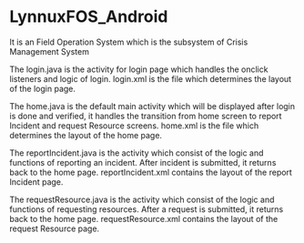 LynnuxFOS_Android
=================

It is an Field Operation System which is the subsystem of Crisis Management System

The login.java is the activity for login page which handles the onclick listeners and logic of login.
login.xml is the file which determines the layout of the login page.

The home.java is the default main activity which will be displayed after login is done and verified, it handles the transition from home screen to report Incident and request Resource screens.
home.xml is the file which determines the layout of the home page.

The reportIncident.java is the activity which consist of the logic and functions of reporting an incident. After incident is submitted, it returns back to the home page.
reportIncident.xml contains the layout of the report Incident page.

The requestResource.java is the activity which consist of the logic and functions of requesting resources. After a request is submitted, it returns back to the home page.
requestResource.xml contains the layout of the request Resource page.
